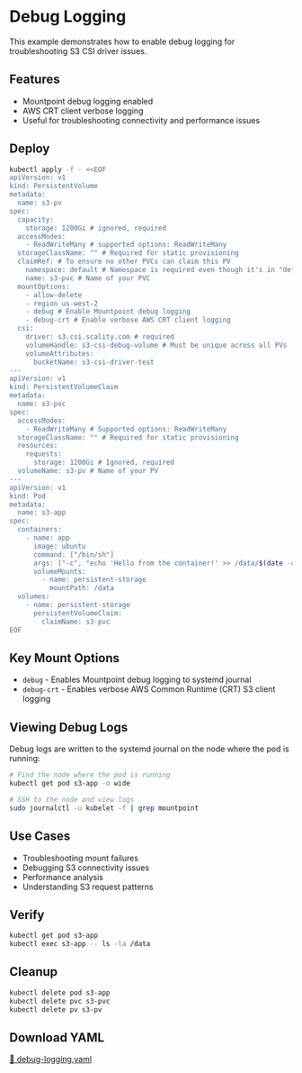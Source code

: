 # Debug Logging

This example demonstrates how to enable debug logging for troubleshooting S3 CSI driver issues.

## Features

- Mountpoint debug logging enabled
- AWS CRT client verbose logging
- Useful for troubleshooting connectivity and performance issues

## Deploy

```bash
kubectl apply -f - <<EOF
apiVersion: v1
kind: PersistentVolume
metadata:
  name: s3-pv
spec:
  capacity:
    storage: 1200Gi # ignored, required
  accessModes:
    - ReadWriteMany # supported options: ReadWriteMany
  storageClassName: "" # Required for static provisioning
  claimRef: # To ensure no other PVCs can claim this PV
    namespace: default # Namespace is required even though it's in "default" namespace.
    name: s3-pvc # Name of your PVC
  mountOptions:
    - allow-delete
    - region us-west-2
    - debug # Enable Mountpoint debug logging
    - debug-crt # Enable verbose AWS CRT client logging
  csi:
    driver: s3.csi.scality.com # required
    volumeHandle: s3-csi-debug-volume # Must be unique across all PVs
    volumeAttributes:
      bucketName: s3-csi-driver-test
---
apiVersion: v1
kind: PersistentVolumeClaim
metadata:
  name: s3-pvc
spec:
  accessModes:
    - ReadWriteMany # Supported options: ReadWriteMany
  storageClassName: "" # Required for static provisioning
  resources:
    requests:
      storage: 1200Gi # Ignored, required
  volumeName: s3-pv # Name of your PV
---
apiVersion: v1
kind: Pod
metadata:
  name: s3-app
spec:
  containers:
    - name: app
      image: ubuntu
      command: ["/bin/sh"]
      args: ["-c", "echo 'Hello from the container!' >> /data/$(date -u).txt; tail -f /dev/null"]
      volumeMounts:
        - name: persistent-storage
          mountPath: /data
  volumes:
    - name: persistent-storage
      persistentVolumeClaim:
        claimName: s3-pvc
EOF
```

## Key Mount Options

- `debug` - Enables Mountpoint debug logging to systemd journal
- `debug-crt` - Enables verbose AWS Common Runtime (CRT) S3 client logging

## Viewing Debug Logs

Debug logs are written to the systemd journal on the node where the pod is running:

```bash
# Find the node where the pod is running
kubectl get pod s3-app -o wide

# SSH to the node and view logs
sudo journalctl -u kubelet -f | grep mountpoint
```

## Use Cases

- Troubleshooting mount failures
- Debugging S3 connectivity issues
- Performance analysis
- Understanding S3 request patterns

## Verify

```bash
kubectl get pod s3-app
kubectl exec s3-app -- ls -la /data
```

## Cleanup

```bash
kubectl delete pod s3-app
kubectl delete pvc s3-pvc
kubectl delete pv s3-pv
```

## Download YAML

[📁 debug-logging.yaml](assets/debug-logging.yaml)
